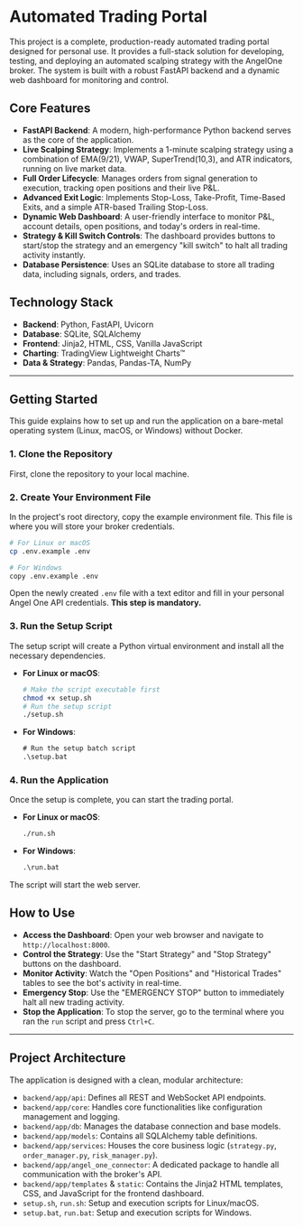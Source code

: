 # Automated Trading Portal

This project is a complete, production-ready automated trading portal designed for personal use. It provides a full-stack solution for developing, testing, and deploying an automated scalping strategy with the AngelOne broker. The system is built with a robust FastAPI backend and a dynamic web dashboard for monitoring and control.

## Core Features

-   **FastAPI Backend**: A modern, high-performance Python backend serves as the core of the application.
-   **Live Scalping Strategy**: Implements a 1-minute scalping strategy using a combination of EMA(9/21), VWAP, SuperTrend(10,3), and ATR indicators, running on live market data.
-   **Full Order Lifecycle**: Manages orders from signal generation to execution, tracking open positions and their live P&L.
-   **Advanced Exit Logic**: Implements Stop-Loss, Take-Profit, Time-Based Exits, and a simple ATR-based Trailing Stop-Loss.
-   **Dynamic Web Dashboard**: A user-friendly interface to monitor P&L, account details, open positions, and today's orders in real-time.
-   **Strategy & Kill Switch Controls**: The dashboard provides buttons to start/stop the strategy and an emergency "kill switch" to halt all trading activity instantly.
-   **Database Persistence**: Uses an SQLite database to store all trading data, including signals, orders, and trades.

## Technology Stack

-   **Backend**: Python, FastAPI, Uvicorn
-   **Database**: SQLite, SQLAlchemy
-   **Frontend**: Jinja2, HTML, CSS, Vanilla JavaScript
-   **Charting**: TradingView Lightweight Charts™
-   **Data & Strategy**: Pandas, Pandas-TA, NumPy

---

## Getting Started

This guide explains how to set up and run the application on a bare-metal operating system (Linux, macOS, or Windows) without Docker.

### **1. Clone the Repository**

First, clone the repository to your local machine.

### **2. Create Your Environment File**

In the project's root directory, copy the example environment file. This file is where you will store your broker credentials.

```sh
# For Linux or macOS
cp .env.example .env

# For Windows
copy .env.example .env
```

Open the newly created `.env` file with a text editor and fill in your personal Angel One API credentials. **This step is mandatory.**

### **3. Run the Setup Script**

The setup script will create a Python virtual environment and install all the necessary dependencies.

-   **For Linux or macOS**:
    ```sh
    # Make the script executable first
    chmod +x setup.sh
    # Run the setup script
    ./setup.sh
    ```

-   **For Windows**:
    ```cmd
    # Run the setup batch script
    .\setup.bat
    ```

### **4. Run the Application**

Once the setup is complete, you can start the trading portal.

-   **For Linux or macOS**:
    ```sh
    ./run.sh
    ```

-   **For Windows**:
    ```cmd
    .\run.bat
    ```

The script will start the web server.

## How to Use

-   **Access the Dashboard**: Open your web browser and navigate to `http://localhost:8000`.
-   **Control the Strategy**: Use the "Start Strategy" and "Stop Strategy" buttons on the dashboard.
-   **Monitor Activity**: Watch the "Open Positions" and "Historical Trades" tables to see the bot's activity in real-time.
-   **Emergency Stop**: Use the "EMERGENCY STOP" button to immediately halt all new trading activity.
-   **Stop the Application**: To stop the server, go to the terminal where you ran the `run` script and press `Ctrl+C`.
---

## Project Architecture

The application is designed with a clean, modular architecture:

-   `backend/app/api`: Defines all REST and WebSocket API endpoints.
-   `backend/app/core`: Handles core functionalities like configuration management and logging.
-   `backend/app/db`: Manages the database connection and base models.
-   `backend/app/models`: Contains all SQLAlchemy table definitions.
-   `backend/app/services`: Houses the core business logic (`strategy.py`, `order_manager.py`, `risk_manager.py`).
-   `backend/app/angel_one_connector`: A dedicated package to handle all communication with the broker's API.
-   `backend/app/templates` & `static`: Contains the Jinja2 HTML templates, CSS, and JavaScript for the frontend dashboard.
-   `setup.sh`, `run.sh`: Setup and execution scripts for Linux/macOS.
-   `setup.bat`, `run.bat`: Setup and execution scripts for Windows.